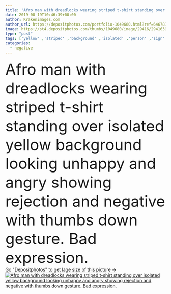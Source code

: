 ```yaml
---
title: 'Afro man with dreadlocks wearing striped t-shirt standing over isolated yellow background looking unhappy and angry showing rejection and negative with thumbs down gesture. Bad expression.'
date: 2019-08-19T10:46:39+00:00
author: Krakenimages.com
author_url: https://depositphotos.com/portfolio-1049680.html?ref=64678756
image: https://st4.depositphotos.com/thumbs/1049680/image/29416/294163912/api_thumb_450.jpg?forcejpeg=true
type: "post"
tags: ['yellow' ,'striped' ,'background' ,'isolated' ,'person' ,'sign' ,'studio' ,'people' ,'model' ,'face' ,'man' ,'black' ,'watch' ,'hand' ,'fashion' ,'african' ,'symbol' ,'cool' ,'expression' ,'concept' ,'elegant' ,'finger' ,'thumb' ,'down' ,'looking' ,'american' ,'negative' ,'angry' ,'bad' ,'casual' ,'T shirt' ,'standing' ,'sad' ,'failure' ,'gesture' ,'thumbs' ,'Gesturing' ,'showing' ,'no' ,'confident' ,'wrong' ,'afro' ,'dreadlocks' ,'fail' ,'unhappy' ,'rejection' ,'disagree' ,'dreads' ,'dislike' ,'thumbs down' ]
categories: 
  - negative
---
```

<div aling="center">
            <font size="60"> Afro man with dreadlocks wearing striped t-shirt standing over isolated yellow background looking unhappy and angry showing rejection and negative with thumbs down gesture. Bad expression.</font>   
</div>
<div>
    <a href='https://st4.depositphotos.com/thumbs/1049680/image/29416/294163912/api_thumb_450.jpg?forcejpeg=true?ref=64678756' target=_blank > Go "Depositphotos" to get lage size of this picture ->
        <img href='https://st4.depositphotos.com/thumbs/1049680/image/29416/294163912/api_thumb_450.jpg?forcejpeg=true?ref=64678756' src='https://st4.depositphotos.com/1049680/29416/i/950/depositphotos_294163912-stock-photo-afro-man-dreadlocks-wearing-striped.jpg?forcejpeg=true' alt='Afro man with dreadlocks wearing striped t-shirt standing over isolated yellow background looking unhappy and angry showing rejection and negative with thumbs down gesture. Bad expression.' >
    </a>
</div>
